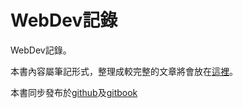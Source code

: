 # WebDev記錄


WebDev記錄。

本書內容屬筆記形式，整理成較完整的文章將會放在[這裡](http://sharefun010407.blogspot.tw/p/webdev.html
)。
 
本書同步發布於[github](https://github.com/HFYEH/webdev/blob/master/SUMMARY.md)及[gitbook](https://sharefunyeh.gitbooks.io/webdev/content/)